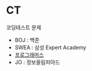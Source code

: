 # CT

코딩테스트 문제
- BOJ : 백준
- SWEA : 삼성 Expert Academy
- [프로그래머스](https://github.com/wlsqkr2/ProblemSolving/tree/master/%ED%94%84%EB%A1%9C%EA%B7%B8%EB%9E%98%EB%A8%B8%EC%8A%A4)
- JO : 정보올림피아드

